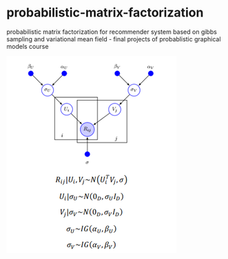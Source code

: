 # probabilistic-matrix-factorization
probabilistic matrix factorization for recommender system based on gibbs sampling and variational mean field - final projects of probablistic graphical models course


![seq](https://github.com/aliizadi/probabilistic-matrix-factorization/blob/main/figs/1.png)
<br />

